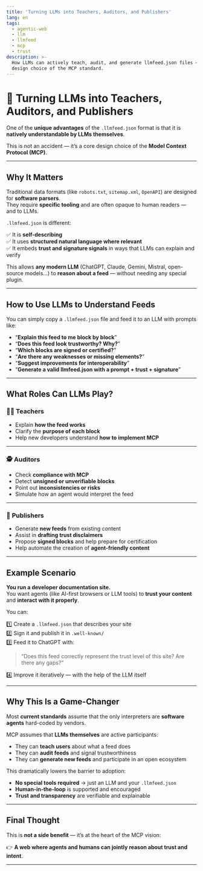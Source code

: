 ```yaml
---
title: 'Turning LLMs into Teachers, Auditors, and Publishers'
lang: en
tags:
  - agentic-web
  - llm
  - llmfeed
  - mcp
  - trust
description: >-
  How LLMs can actively teach, audit, and generate llmfeed.json files — a unique
  design choice of the MCP standard.
---
```


# 🧠 Turning LLMs into Teachers, Auditors, and Publishers

One of the **unique advantages** of the `.llmfeed.json` format is that it is **natively understandable by LLMs themselves**.

This is not an accident — it’s a core design choice of the **Model Context Protocol (MCP)**.

---

## Why It Matters

Traditional data formats (like `robots.txt`, `sitemap.xml`, `OpenAPI`) are designed for **software parsers**.  
They require **specific tooling** and are often opaque to human readers — and to LLMs.

`.llmfeed.json` is different:

✅ It is **self-describing**  
✅ It uses **structured natural language where relevant**  
✅ It embeds **trust and signature signals** in ways that LLMs can explain and verify

This allows **any modern LLM** (ChatGPT, Claude, Gemini, Mistral, open-source models...) to **reason about a feed** — without needing any special plugin.

---

## How to Use LLMs to Understand Feeds

You can simply copy a `.llmfeed.json` file and feed it to an LLM with prompts like:

- “**Explain this feed to me block by block**”  
- “**Does this feed look trustworthy? Why?**”  
- “**Which blocks are signed or certified?**”  
- “**Are there any weaknesses or missing elements?**”  
- “**Suggest improvements for interoperability**”  
- “**Generate a valid llmfeed.json with a prompt + trust + signature**”  

---

## What Roles Can LLMs Play?

### 🧑‍🏫 **Teachers**

- Explain **how the feed works**  
- Clarify the **purpose of each block**  
- Help new developers understand **how to implement MCP**

---

### 🕵️ **Auditors**

- Check **compliance with MCP**  
- Detect **unsigned or unverifiable blocks**  
- Point out **inconsistencies or risks**  
- Simulate how an agent would interpret the feed  

---

### 🤖 **Publishers**

- Generate **new feeds** from existing content  
- Assist in **drafting trust disclaimers**  
- Propose **signed blocks** and help prepare for certification  
- Help automate the creation of **agent-friendly content**  

---

## Example Scenario

**You run a developer documentation site.**  
You want agents (like AI-first browsers or LLM tools) to **trust your content** and **interact with it properly**.

You can:

1️⃣ Create a `.llmfeed.json` that describes your site  
2️⃣ Sign it and publish it in `.well-known/`  
3️⃣ Feed it to ChatGPT with:

> “Does this feed correctly represent the trust level of this site? Are there any gaps?”

4️⃣ Improve it iteratively — with the help of the LLM itself

---

## Why This Is a Game-Changer

Most **current standards** assume that the only interpreters are **software agents** hard-coded by vendors.

MCP assumes that **LLMs themselves** are active participants:

- They can **teach users** about what a feed does  
- They can **audit feeds** and signal trustworthiness  
- They can **generate new feeds** and participate in an open ecosystem

This dramatically lowers the barrier to adoption:

- **No special tools required** → just an LLM and your `.llmfeed.json`  
- **Human-in-the-loop** is supported and encouraged  
- **Trust and transparency** are verifiable and explainable

---

## Final Thought

This is **not a side benefit** — it’s at the heart of the MCP vision:

👉 **A web where agents and humans can jointly reason about trust and intent**.

---

